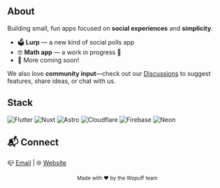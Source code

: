 ## About
Building small, fun apps focused on **social experiences** and **simplicity**.  

- 🗳️ **Lurp** — a new kind of social polls app
- 🤓 **Math app** — a work in progress 👀
- 💬 More coming soon!  

We also love **community input**—check out our [Discussions](https://github.com/your-username/discussions) to suggest features, share ideas, or chat with us.

## Stack
![Flutter](https://img.shields.io/badge/Flutter-02569B?logo=flutter&logoColor=white)
![Nuxt](https://img.shields.io/badge/Nuxt-00DC82?logo=nuxt.js&logoColor=white)
![Astro](https://img.shields.io/badge/Astro-FF5A5F?logo=astro&logoColor=white)
![Cloudflare](https://img.shields.io/badge/Cloudflare-F38020?logo=cloudflare&logoColor=white)
![Firebase](https://img.shields.io/badge/Firebase-FFCA28?logo=firebase&logoColor=black)
![Neon](https://img.shields.io/badge/Neon-0093DD?logo=postgresql&logoColor=white)

## 📬 Connect
📪 [Email](mailto:hi@wopuff.com) | 🌐 [Website](https://wopuff.com)

<div align="center">
  <sub>Made with ❤️ by the Wopuff team</sub>
</div>
